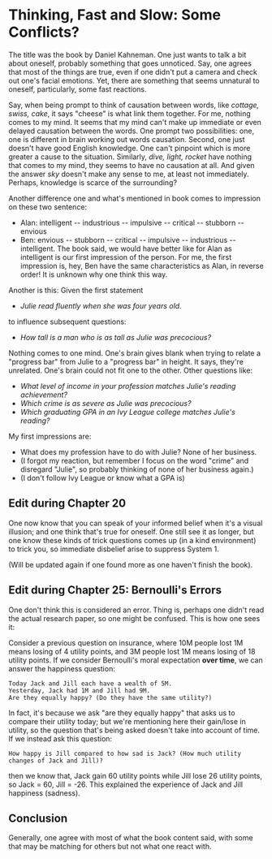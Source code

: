 # Thinking, Fast and Slow: Some Conflicts?

The title was the book by Daniel Kahneman. One just wants to talk a bit about oneself, probably something that goes unnoticed. Say, one agrees that most of the things are true, even if one didn't put a camera and check out one's facial emotions. Yet, there are something that seems unnatural to oneself, particularly, some fast reactions. 

Say, when being prompt to think of causation between words, like _cottage, swiss, cake_, it says "cheese" is what link them together. For me, nothing comes to my mind. It seems that my mind can't make up immediate or even delayed causation between the words. 
One prompt two possibilities: one, one is different in brain working out words causation. Second, one just doesn't have good English knowledge. One can't pinpoint which is more greater a cause to the situation. 
Similarly, _dive, light, rocket_ have nothing that comes to my mind, they seems to have no causation at all. And given the answer _sky_ doesn't make any sense to me, at least not immediately. 
Perhaps, knowledge is scarce of the surrounding? 

Another difference one and what's mentioned in book comes to impression on these two sentence: 
- Alan: intelligent -- industrious -- impulsive -- critical -- stubborn -- envious
- Ben: envious -- stubborn -- critical -- impulsive -- industrious -- intelligent.
The book said, we would have better like for Alan as intelligent is our first impression of the person. For me, the first impression is, hey, Ben have the same characteristics as Alan, in reverse order! It is unknown why one think this way. 

Another is this: Given the first statement
- _Julie read fluently when she was four years old._

to influence subsequent questions: 
- _How tall is a man who is as tall as Julie was precocious?_

Nothing comes to one mind. One's brain gives blank when trying to relate a "progress bar" from Julie to a "progress bar" in height. It says, they're unrelated. 
One's brain could not fit one to the other. 
Other questions like: 
- _What level of income in your profession matches Julie's reading achievement?_
- _Which crime is as severe as Julie was precocious?_
- _Which graduating GPA in an Ivy League college matches Julie's reading?_

My first impressions are: 
- What does my profession have to do with Julie? None of her business. 
- (I forgot my reaction, but remember I focus on the word "crime" and disregard "Julie", so probably thinking of none of her business again.)
- (I don't follow Ivy League or know what a GPA is)

## Edit during Chapter 20
One now know that you can speak of your informed belief when it's a visual illusion; and one think that's true for oneself. One still see it as longer, but one know these kinds of trick questions comes up (in a kind environment) to trick you, so immediate disbelief arise to suppress System 1. 

(Will be updated again if one found more as one haven't finish the book). 

## Edit during Chapter 25: Bernoulli's Errors
One don't think this is considered an error. Thing is, perhaps one didn't read the actual research paper, so one might be confused. This is how one sees it: 

Consider a previous question on insurance, where 10M people lost 1M means losing of 4 utility points, and 3M people lost 1M means losing of 18 utility points. If we consider Bernoulli's moral expectation **over time**, we can answer the happiness question: 

```
Today Jack and Jill each have a wealth of 5M. 
Yesterday, Jack had 1M and Jill had 9M. 
Are they equally happy? (Do they have the same utility?)
```

In fact, it's because we ask "are they equally happy" that asks us to compare their utility today; but we're mentioning here their gain/lose in utility, so the question that's being asked doesn't take into account of time. If we instead ask this question: 

```
How happy is Jill compared to how sad is Jack? (How much utility changes of Jack and Jill)? 
```

then we know that, Jack gain 60 utility points while Jill lose 26 utility points, so Jack = 60, Jill = -26. This explained the experience of Jack and Jill happiness (sadness). 

## Conclusion
Generally, one agree with most of what the book content said, with some that may be matching for others but not what one react with. 
